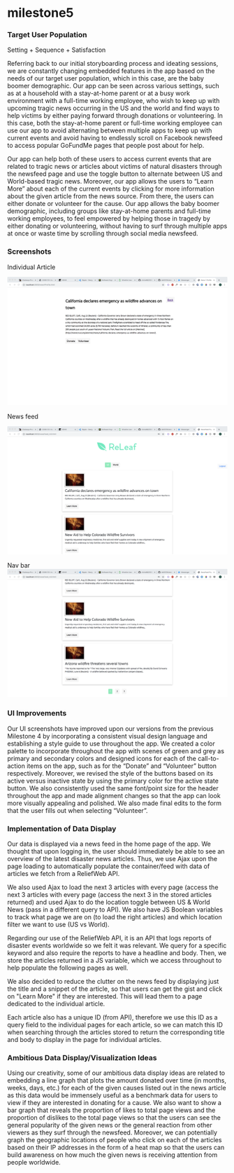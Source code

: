 # milestone5

### Target User Population 

Setting + Sequence + Satisfaction

Referring back to our initial storyboarding process and ideating sessions, we are constantly changing embedded features in the app based on the needs of our target user population, which in this case, are the baby boomer demographic. Our app can be seen across various settings, such as at a household with a stay-at-home parent or at a busy work environment with a full-time working employee, who wish to keep up with upcoming tragic news occurring in the US and the world and find ways to help victims by either paying forward through donations or volunteering. In this case, both the stay-at-home parent or full-time working employee can use our app to avoid alternating between multiple apps to keep up with current events and avoid having to endlessly scroll on Facebook newsfeed to access popular GoFundMe pages that people post about for help. 

Our app can help both of these users to access current events that are related to tragic news or articles about victims of natural disasters through the newsfeed page and use the toggle button to alternate between US and World-based tragic news. Moreover, our app allows the users to “Learn More” about each of the current events by clicking for more information about the given article from the news source. From there, the users can either donate or volunteer for the cause. Our app allows the baby boomer demographic, including groups like stay-at-home parents and full-time working employees, to feel empowered by helping those in tragedy by either donating or volunteering, without having to surf through multiple apps at once or waste time by scrolling through social media newsfeed. 



### Screenshots 



Individual Article


![](milestone5/Screen_article.png)



News feed

![](milestone5/Screen_news_feed.png)


Nav bar
![](milestone5/Nav-bar-subtle.png)



### UI Improvements

Our UI screenshots have improved upon our versions from the previous Milestone 4 by incorporating a consistent visual design language and establishing a style guide to use throughout the app. We created a color palette to incorporate throughout the app with scenes of green and grey as primary and secondary colors and designed icons for each of the call-to-action items on the app, such as for the “Donate” and “Volunteer” button respectively. Moreover, we revised the style of the buttons based on its active versus inactive state by using the primary color for the active state button. We also consistently used the same font/point size for the header throughout the app and made alignment changes so that the app can look more visually appealing and polished. We also made final edits to the form that the user fills out when selecting “Volunteer”. 



### Implementation of Data Display

Our data is displayed via a news feed in the home page of the app. We thought that upon logging in, the user should immediately be able to see an overview of the latest disaster news articles. Thus, we use Ajax upon the page loading to automatically populate the container/feed with data of articles we fetch from a ReliefWeb API. 

We also used Ajax to load the next 3 articles with every page (access the next 3 articles with every page (access the next 3 in the stored articles returned) and used Ajax to do the location toggle between US & World News (pass in a different query to API). We also have JS Boolean variables to track what page we are on (to load the right articles) and which location filter we want to use (US vs World).

Regarding our use of the ReliefWeb API, it is an API that logs reports of disaster events worldwide so we felt it was relevant. We query for a specific keyword and also require the reports to have a headline and body. Then, we store the articles returned in a JS variable, which we access throughout to help populate the following pages as well.

We also decided to reduce the clutter on the news feed by displaying just the title and a snippet of the article, so that users can get the gist and click on "Learn More" if they are interested. This will lead them to a page dedicated to the individual article.

Each article also has a unique ID (from API), therefore we use this ID as a query field to the individual pages for each article, so we can match this ID when searching through the articles stored to return the corresponding title and body to display in the page for individual articles.


### Ambitious Data Display/Visualization Ideas 

Using our creativity, some of our ambitious data display ideas are related to embedding a line graph that plots the amount donated over time (in months, weeks, days, etc.) for each of the given causes listed out in the news article as this data would be immensely useful as a benchmark data for users to view if they are interested in donating for a cause. We also want to show a bar graph that reveals the proportion of likes to total page views and the proportion of dislikes to the total page views so that the users can see the general popularity of the given news or the general reaction from other viewers as they surf through the newsfeed. Moreover, we can potentially graph the geographic locations of people who click on each of the articles based on their IP addresses in the form of a heat map so that the users can build awareness on how much the given news is receiving attention from people worldwide. 

